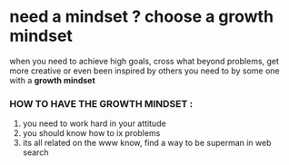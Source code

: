 # need a mindset ? choose a growth mindset #

when you need to achieve high goals, cross what beyond problems, get more creative or even been inspired by others you need to by some one with a **growth mindset**

### HOW TO HAVE THE **GROWTH MINDSET** :
1. you need to work hard in your attitude 
2. you should know how to ix problems 
3. its all related on the www know, find a way to be superman in web search 
